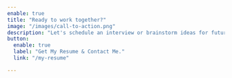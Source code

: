 ```yaml
---
enable: true
title: "Ready to work together?"
image: "/images/call-to-action.png"
description: "Let's schedule an interview or brainstorm ideas for future projects!."
button:
  enable: true
  label: "Get My Resume & Contact Me."
  link: "/my-resume"

---
```

